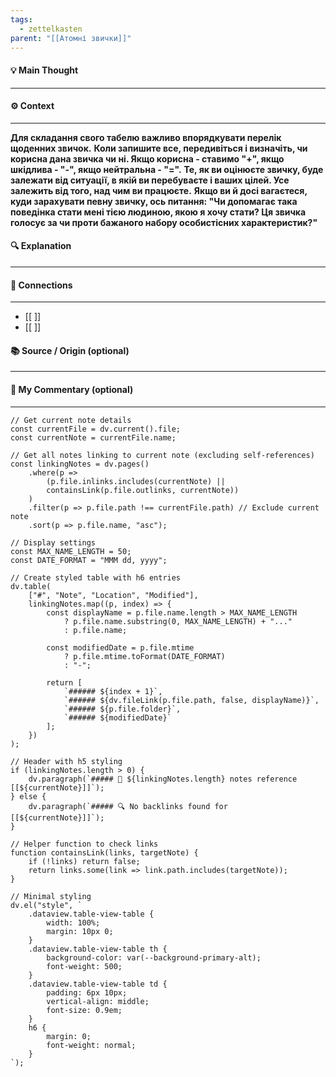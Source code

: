 ```yaml
---
tags:
  - zettelkasten
parent: "[[Атомні звички]]"
---
```

#### 💡 Main Thought  
---


#### ⚙ Context  
---
**Для складання свого табелю важливо впорядкувати перелік щоденних звичок.**
**Коли запишите все, передивіться і визначіть, чи корисна дана звичка чи ні. Якщо корисна - ставимо "+", якщо шкідлива - "-", якщо нейтральна - "=".**
**Те, як ви оцінюєте звичку, буде залежати від ситуації, в якій ви перебуваєте і ваших цілей. Усе залежить від того, над чим ви працюєте.**
**Якщо ви й досі вагаєтеся, куди зарахувати певну звичку, ось питання: "Чи допомагає така поведінка стати мені тією людиною, якою я хочу стати? Ця звичка голосує за чи проти бажаного набору особистісних характеристик?"**

#### 🔍 Explanation  
---


#### 🧱 Connections  
---
- [[ ]]  
- [[ ]]


#### 📚 Source / Origin (optional)  
---


#### 🧠 My Commentary (optional)  
---


```dataviewjs
// Get current note details
const currentFile = dv.current().file;
const currentNote = currentFile.name;

// Get all notes linking to current note (excluding self-references)
const linkingNotes = dv.pages()
    .where(p => 
        (p.file.inlinks.includes(currentNote) || 
        containsLink(p.file.outlinks, currentNote))
    )
    .filter(p => p.file.path !== currentFile.path) // Exclude current note
    .sort(p => p.file.name, "asc");

// Display settings
const MAX_NAME_LENGTH = 50;
const DATE_FORMAT = "MMM dd, yyyy";

// Create styled table with h6 entries
dv.table(
    ["#", "Note", "Location", "Modified"],
    linkingNotes.map((p, index) => {
        const displayName = p.file.name.length > MAX_NAME_LENGTH
            ? p.file.name.substring(0, MAX_NAME_LENGTH) + "..." 
            : p.file.name;
        
        const modifiedDate = p.file.mtime 
            ? p.file.mtime.toFormat(DATE_FORMAT) 
            : "-";

        return [
            `###### ${index + 1}`,
            `###### ${dv.fileLink(p.file.path, false, displayName)}`,
            `###### ${p.file.folder}`,
            `###### ${modifiedDate}`
        ];
    })
);

// Header with h5 styling
if (linkingNotes.length > 0) {
    dv.paragraph(`##### 📌 ${linkingNotes.length} notes reference [[${currentNote}]]`);
} else {
    dv.paragraph(`##### 🔍 No backlinks found for [[${currentNote}]]`);
}

// Helper function to check links
function containsLink(links, targetNote) {
    if (!links) return false;
    return links.some(link => link.path.includes(targetNote));
}

// Minimal styling
dv.el("style", `
    .dataview.table-view-table {
        width: 100%;
        margin: 10px 0;
    }
    .dataview.table-view-table th {
        background-color: var(--background-primary-alt);
        font-weight: 500;
    }
    .dataview.table-view-table td {
        padding: 6px 10px;
        vertical-align: middle;
        font-size: 0.9em;
    }
    h6 {
        margin: 0;
        font-weight: normal;
    }
`);
```